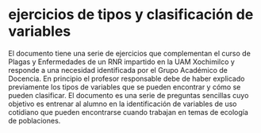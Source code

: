 # ejercicios de tipos y clasificación de variables
El documento tiene una serie de ejercicios que complementan el curso de Plagas y Enfermedades de un RNR impartido en la UAM Xochimilco y responde a una necesidad identificada por el Grupo Académico de Docencia. En principio el profesor responsable debe de haber explicado previamente los tipos de variables que se pueden encontrar y cómo se pueden clasificar. El documento es una serie de preguntas sencillas cuyo objetivo es entrenar al alumno en la identificación de variables de uso cotidiano que pueden encontrarse cuando trabajan en temas de ecología de poblaciones. 
